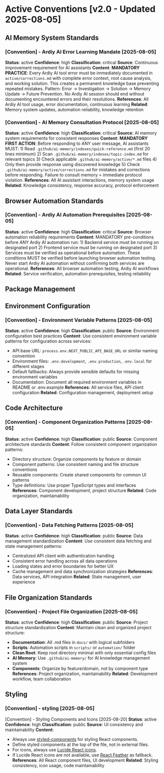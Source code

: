 # Active Conventions [v2.0 - Updated 2025-08-05]

## AI Memory System Standards
### [Convention] - Ardiy AI Error Learning Mandate [2025-08-05]
**Status**: active
**Confidence**: high
**Classification**: critical
**Source**: Continuous improvement requirement for AI assistants
**Content**: **MANDATORY PRACTICE**: Every Ardiy AI tool error must be immediately documented in `active/corrections.md` with complete error context, root cause analysis, and working solution. This creates a permanent knowledge base preventing repeated mistakes. Pattern: Error → Investigation → Solution → Memory Update → Future Prevention. No Ardiy AI session should end without documenting encountered errors and their resolutions.
**References**: All Ardiy AI tool usage, error documentation, continuous learning
**Related**: Memory system updates, automation reliability, knowledge retention

### [Convention] - AI Memory Consultation Protocol [2025-08-05]
**Status**: active
**Confidence**: high
**Classification**: critical
**Source**: AI memory system requirements for consistent responses
**Content**: **MANDATORY FIRST ACTION**: Before responding to ANY user message, AI assistants MUST: 1) Read `.github/ai-memory/indexes/quick-reference.md` (first 20 lines minimum) 2) Scan `.github/ai-memory/indexes/topic-index.md` for relevant topics 3) Check applicable `.github/ai-memory/active/*.md` files 4) Only then provide response using discovered knowledge 5) Check `.github/ai-memory/active/corrections.md` for mistakes and corrections before responding. Failure to consult memory = immediate protocol violation.
**References**: All AI assistant interactions, memory system usage
**Related**: Knowledge consistency, response accuracy, protocol enforcement

## Browser Automation Standards
### [Convention] - Ardiy AI Automation Prerequisites [2025-08-05]
**Status**: active
**Confidence**: high
**Classification**: critical
**Source**: Browser automation reliability requirements
**Content**: MANDATORY pre-conditions before ANY Ardiy AI automation run: 1) Backend service must be running on designated port 2) Frontend service must be running on designated port 3) Services must be verified as operational before automation. These conditions MUST be verified before launching browser automation testing. Never start Ardiy AI automation without confirming both services are operational.
**References**: All browser automation testing, Ardiy AI workflows
**Related**: Service verification, automation prerequisites, testing reliability


## Package Management
## Environment Configuration
### [Convention] - Environment Variable Patterns [2025-08-05]
**Status**: active
**Confidence**: high
**Classification**: public
**Source**: Environment configuration best practices
**Content**: Use consistent environment variable patterns for configuration across services:
- API base URL: `process.env.NEXT_PUBLIC_API_BASE_URL` or similar naming convention
- Environment files: `.env.development`, `.env.production`, `.env.local` for different stages
- Default fallbacks: Always provide sensible defaults for missing environment variables
- Documentation: Document all required environment variables in README or .env.example
**References**: All service files, API client configuration
**Related**: Configuration management, deployment setup

## Code Architecture
### [Convention] - Component Organization Patterns [2025-08-05]
**Status**: active
**Confidence**: high
**Classification**: public
**Source**: Component architecture standards
**Content**: Follow consistent component organization patterns:
- Directory structure: Organize components by feature or domain
- Component patterns: Use consistent naming and file structure conventions
- Reusable components: Create shared components for common UI patterns
- Type definitions: Use proper TypeScript types and interfaces
**References**: Component development, project structure
**Related**: Code organization, maintainability

## Data Layer Standards
### [Convention] - Data Fetching Patterns [2025-08-05]
**Status**: active
**Confidence**: high
**Classification**: public
**Source**: Data management standardization
**Content**: Use consistent data fetching and state management patterns:
- Centralized API client with authentication handling
- Consistent error handling across all data operations
- Loading states and error boundaries for better UX
- Cache management and data synchronization strategies
**References**: Data services, API integration
**Related**: State management, user experience

## File Organization Standards
### [Convention] - Project File Organization [2025-08-05]
**Status**: active
**Confidence**: high
**Classification**: public
**Source**: Project structure standardization
**Content**: Maintain clean and organized project structure:
- **Documentation**: All .md files in `docs/` with logical subfolders
- **Scripts**: Automation scripts in `scripts/` or `automation/` folder
- **Clean Root**: Keep root directory minimal with only essential config files
- **AI Memory**: Use `.github/ai-memory/` for AI knowledge management system
- **Components**: Organize by feature/domain, not by component type
**References**: Project organization, maintainability
**Related**: Development workflow, team collaboration



## Styling
### [Convention] - styling [2025-08-05]
[Convention] - Styling Components and Icons [2025-08-20]
**Status**: active
**Confidence**: high
**Classification**: public
**Source**: UI consistency and maintainability
**Content**: 
- Always use [styled-components](https://styled-components.com/) for styling React components.
- Define styled components at the top of the file, not in external files.
- For icons, always use [Lucide React icons](https://lucide.dev/react/).
- If Lucide React icons are not available, use [React Feather](https://feathericons.com/) as fallback.
**References**: All React component files, UI development
**Related**: Styling consistency, icon usage, code maintainability
